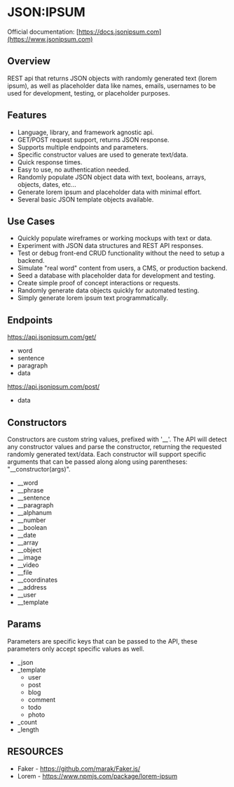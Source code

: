 # JSON:IPSUM
Official documentation: [https://docs.jsonipsum.com](https://www.jsonipsum.com)

## Overview
REST api that returns JSON objects with randomly generated text (lorem ipsum), as well as placeholder data like names, emails, usernames to be used for development, testing, or placeholder purposes.

## Features
- Language, library, and framework agnostic api.
- GET/POST request support, returns JSON response.
- Supports multiple endpoints and parameters.
- Specific constructor values are used to generate text/data.
- Quick response times.
- Easy to use, no authentication needed.
- Randomly populate JSON object data with text, booleans, arrays, objects, dates, etc...
- Generate lorem ipsum and placeholder data with minimal effort.
- Several basic JSON template objects available.

## Use Cases
- Quickly populate wireframes or working mockups with text or data.
- Experiment with JSON data structures and REST API responses.
- Test or debug front-end CRUD functionality without the need to setup a backend.
- Simulate "real word" content from users, a CMS, or production backend.
- Seed a database with placeholder data for development and testing.
- Create simple proof of concept interactions or requests.
- Randomly generate data objects quickly for automated testing.
- Simply generate lorem ipsum text programmatically.

## Endpoints
https://api.jsonipsum.com/get/<format>
- word
- sentence
- paragraph
- data

https://api.jsonipsum.com/post/<format>
- data

## Constructors
Constructors are custom string values, prefixed with '__'. The API will detect any constructor values and parse the constructor, returning the requested randomly generated text/data. Each constructor will support specific arguments that can be passed along along using parentheses: "__constructor(args)".
- __word
- __phrase
- __sentence
- __paragraph
- __alphanum
- __number
- __boolean
- __date
- __array
- __object
- __image
- __video
- __file
- __coordinates
- __address
- __user
- __template

## Params
Parameters are specific keys that can be passed to the API, these parameters only accept specific values as well.
- _json
- _template
    - user
    - post
    - blog
    - comment
    - todo
    - photo
- _count
- _length


## RESOURCES
- Faker - https://github.com/marak/Faker.js/
- Lorem - https://www.npmjs.com/package/lorem-ipsum
